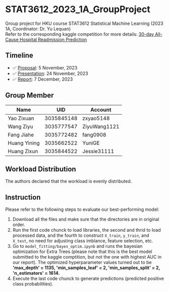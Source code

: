 # STAT3612_2023_1A_GroupProject
Group project for HKU course STAT3612 Statistical Machine Learning (2023 1A, Coordinator: Dr. Yu Lequan)  
Refer to the corresponding kaggle competition for more details: [30-day All-Cause Hospital Readmission Prediction](https://www.kaggle.com/competitions/30-day-all-cause-hospital-readmission-prediction)

## Timeline
- ✅ [Proposal](https://github.com/zxyao5148/STAT3612_2023_1A_GroupProject/blob/main/proposal.pdf): 5 November, 2023  
- ✅ [Presentation](https://github.com/zxyao5148/STAT3612_2023_1A_GroupProject/blob/main/presentation.pdf): 24 November, 2023
- ✅ [Report](https://github.com/zxyao5148/STAT3612_2023_1A_GroupProject/blob/main/presentation.pdf): 7 December, 2023  

## Group Member

| Name | UID | Account |
| ------------- | ------------- | ----------------- |
| Yao Zixuan  | 3035845148  | zxyao5148 |
| Wang Ziyu  | 3035777547 | ZiyuWang1121 |
| Fang Jiahe | 3035772482 | fang0908 |
| Huang Yining | 3035662522 | YuniGE  |
| Huang Zixun | 3035844522 | Jessie31111 |

## Workload Distribution
The authors declared that the workload is evenly distributed.

## Instruction
Please refer to the following steps to evaluate our best-performing model:  
1. Download all the files and make sure that the directories are in original order.
2. Run the first code chunck to load libraries, the second and thrid to load processed data, and the fourth to construct `X_train`, `y_train`, and `X_test`, no need for adjusting class imblance, feature selection, etc.
3. Go to `model_fitting/bayes_optim.ipynb` and runs the bayesian optimization for Extra Trees (please note that this is the best model submitted to the kaggle comptition, but not the one with highest AUC in our report). The optimized hyperparameter values turned out to be __'max_depth' = 1135, 'min_samples_leaf' = 2, 'min_samples_split' = 2, 'n_estimators' = 1614__.
4. Execute the last code chunck to generate predictions (predicted positive class probabilities).


